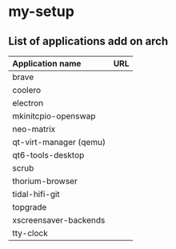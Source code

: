 # my-setup

## List of applications add on arch

Application name | URL |
| :--- | ---: |
brave |   |
coolero |   |
electron |   |
mkinitcpio-openswap |   |
neo-matrix |   |
qt-virt-manager (qemu) |   |
qt6-tools-desktop |   |
scrub |   |
thorium-browser |   |
tidal-hifi-git |   |
topgrade |   |
xscreensaver-backends |   |
tty-clock |  |
